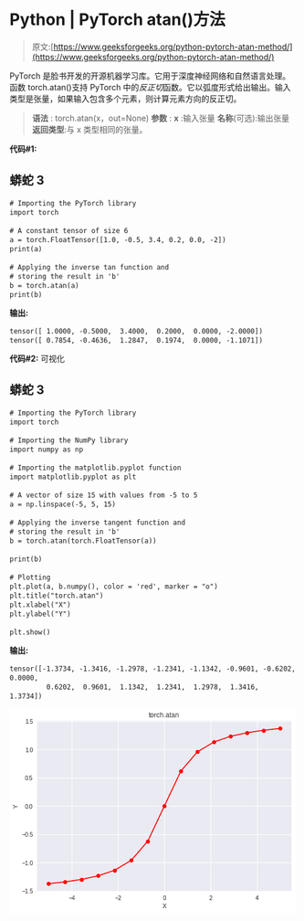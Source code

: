 # Python | PyTorch atan()方法

> 原文:[https://www.geeksforgeeks.org/python-pytorch-atan-method/](https://www.geeksforgeeks.org/python-pytorch-atan-method/)

PyTorch 是脸书开发的开源机器学习库。它用于深度神经网络和自然语言处理。
函数 torch.atan()支持 PyTorch 中的*反正切*函数。它以弧度形式给出输出。输入类型是张量，如果输入包含多个元素，则计算元素方向的反正切。

> **语法** : torch.atan(x，out=None)
> **参数** :
> **x** :输入张量
> **名称**(可选):输出张量
> **返回类型**:与 x 类型相同的张量。

**代码#1:**

## 蟒蛇 3

```
# Importing the PyTorch library
import torch

# A constant tensor of size 6
a = torch.FloatTensor([1.0, -0.5, 3.4, 0.2, 0.0, -2])
print(a)

# Applying the inverse tan function and
# storing the result in 'b'
b = torch.atan(a)
print(b)
```

**输出:**

```
tensor([ 1.0000, -0.5000,  3.4000,  0.2000,  0.0000, -2.0000])
tensor([ 0.7854, -0.4636,  1.2847,  0.1974,  0.0000, -1.1071])
```

**代码#2:** 可视化

## 蟒蛇 3

```
# Importing the PyTorch library
import torch

# Importing the NumPy library
import numpy as np

# Importing the matplotlib.pyplot function
import matplotlib.pyplot as plt

# A vector of size 15 with values from -5 to 5
a = np.linspace(-5, 5, 15)

# Applying the inverse tangent function and
# storing the result in 'b'
b = torch.atan(torch.FloatTensor(a))

print(b)

# Plotting
plt.plot(a, b.numpy(), color = 'red', marker = "o")
plt.title("torch.atan")
plt.xlabel("X")
plt.ylabel("Y")

plt.show()
```

**输出:**

```
tensor([-1.3734, -1.3416, -1.2978, -1.2341, -1.1342, -0.9601, -0.6202,  0.0000,
         0.6202,  0.9601,  1.1342,  1.2341,  1.2978,  1.3416,  1.3734])
```

![](img/263185c87066bc809a528c9a27edc6f6.png)